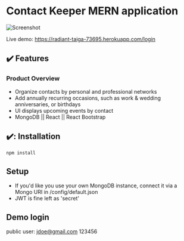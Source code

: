# Contact Keeper MERN application

![Screenshot](https://im5.ezgif.com/tmp/ezgif-5-10ed76cb65.gif)

Live demo: https://radiant-taiga-73695.herokuapp.com/login

## :heavy_check_mark: Features

### Product Overview

* Organize contacts by personal and professional networks
* Add annually recurring occasions, such as work & wedding anniversaries, or birthdays
* UI displays upcoming events by contact
* MongoDB || React || React Bootstrap

## ✔️: Installation

```
npm install
```

## Setup
* If you'd like you use your own MongoDB instance, connect it via a Mongo URI in /config/default.json
* JWT is fine left as 'secret'

## Demo login
public user:
jdoe@gmail.com
123456
